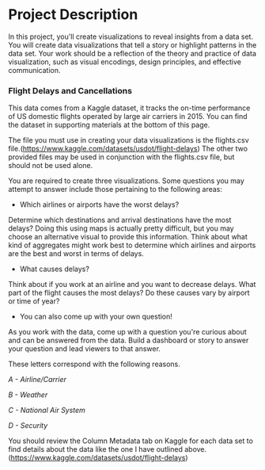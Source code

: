 # Project Description
In this project, you'll create visualizations to reveal insights from a data set. You will create data visualizations that tell a story or highlight patterns in the data set. Your work should be a reflection of the theory and practice of data visualization, such as visual encodings, design principles, and effective communication.


### Flight Delays and Cancellations
This data comes from a Kaggle dataset, it tracks the on-time performance of US domestic flights operated by large air carriers in 2015. You can find the dataset in supporting materials at the bottom of this page.

The file you must use in creating your data visualizations is the flights.csv file.(https://www.kaggle.com/datasets/usdot/flight-delays) The other two provided files may be used in conjunction with the flights.csv file, but should not be used alone.

You are required to create three visualizations. Some questions you may attempt to answer include those pertaining to the following areas:

* Which airlines or airports have the worst delays?

Determine which destinations and arrival destinations have the most delays? Doing this using maps is actually pretty difficult, but you may choose an alternative visual to provide this information. Think about what kind of aggregates might work best to determine which airlines and airports are the best and worst in terms of delays.

* What causes delays?

Think about if you work at an airline and you want to decrease delays. What part of the flight causes the most delays? Do these causes vary by airport or time of year?

* You can also come up with your own question!

As you work with the data, come up with a question you're curious about and can be answered from the data. Build a dashboard or story to answer your question and lead viewers to that answer.


These letters correspond with the following reasons.

*A - Airline/Carrier*

*B - Weather*

*C - National Air System*

*D - Security*

You should review the Column Metadata tab on Kaggle for each data set to find details about the data like the one I have outlined above.(https://www.kaggle.com/datasets/usdot/flight-delays)

